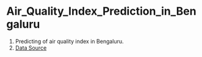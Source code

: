 # Air_Quality_Index_Prediction_in_Bengaluru
1. Predicting of air quality index in Bengaluru. 
2. [Data Source](https://en.tutiempo.net/)
